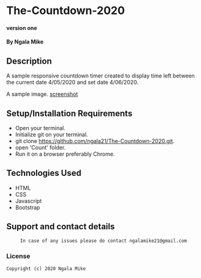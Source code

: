 # The-Countdown-2020
#### version one

#### By **Ngala Mike**

## Description
A sample responsive countdown timer created to display time left between the current date 4/05/2020 and set date 4/06/2020. 

A sample image.
[screenshot](Screenshot.png)


## Setup/Installation Requirements
- Open your terminal.
- Initialize git on your terminal.
- git clone <https://github.com/ngala21/The-Countdown-2020.git>.
- open 'Count' folder.
- Run it on a browser preferably Chrome.



## Technologies Used
- HTML
- CSS
- Javascript
- Bootstrap

## Support and contact details

         In case of any issues please do contact ngalamike21@gmail.com
         
### License

    Copyright (c) 2020 Ngala Mike

